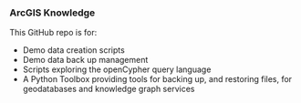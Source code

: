 ### ArcGIS Knowledge
This GitHub repo is for: 
- Demo data creation scripts
- Demo data back up management
- Scripts exploring the openCypher query language
- A Python Toolbox providing tools for backing up, and restoring files, for geodatabases and knowledge graph services
